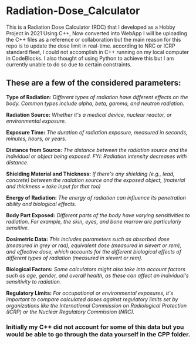 # Radiation-Dose_Calculator
This is a Radiation Dose Calculator (RDC) that I developed as a Hobby Project in 2021 Using C++, Now converted into WebApp
I will be uploading the C++ files as a reference or collaboration but the main reason for this repo is to update the dose limit in real-time.
according to NRC or ICRP standard fleet, I could not accomplish in C++ running on my local computer in CodeBlocks.
I also thought of using Python to achieve this but I am currently unable to do so due to certain constraints.

## These are a few of the considered parameters:

**Type of Radiation**: *Different types of radiation have different effects on the body. Common types include alpha, beta, gamma, and neutron radiation.*

**Radiation Source:** *Whether it's a medical device, nuclear reactor, or environmental exposure.*

**Exposure Time:** *The duration of radiation exposure, measured in seconds, minutes, hours, or years.*

**Distance from Source:** *The distance between the radiation source and the individual or object being exposed. FYI: Radiation intensity decreases with distance.*

**Shielding Material and Thickness:** *If there's any shielding (e.g., lead, concrete) between the radiation source and the exposed object, (material and thickness = take input for that too)*

**Energy of Radiation:** *The energy of radiation can influence its penetration ability and biological effects.*

 **Body Part Exposed:** *Different parts of the body have varying sensitivities to radiation. For example, the skin, eyes, and bone marrow are particularly sensitive.*

 **Dosimetric Data:** *This includes parameters such as absorbed dose (measured in grey or rad), equivalent dose (measured in sievert or rem), and effective dose, which accounts for the different biological effects of different types of radiation (measured in sievert or rem).*

 **Biological Factors:** *Some calculators might also take into account factors such as age, gender, and overall health, as these can affect an individual's sensitivity to radiation.*

 **Regulatory Limits:** *For occupational or environmental exposures, it's important to compare calculated doses against regulatory limits set by organizations like the International Commission on Radiological Protection (ICRP) or the Nuclear Regulatory Commission (NRC).*

### Initially my C++ did not account for some of this data but you would be able to go through the data yourself in the CPP folder.
